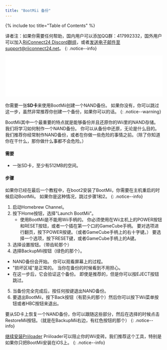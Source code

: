 ```yaml
---
title: "BootMii 备份"
---
```


{% include toc title="Table of Contents" %}

译者注：如果你需要任何帮助，国内用户可以添加QQ群：417992332，国外用户可以加入[RiiConnect24 Discord群组](https://discord.gg/b4Y7jfD)，或者[发送电子邮件至support@riiconnect24.net](mailto:support@riiconnect24.net)。
{: .notice--info}

![BootMii Logo](/images/bootmii.png)

你需要一张**SD卡**来使用BootMii创建一个NAND备份。 如果你没有，你可以跳过这一步，虽然非常推荐你创建一个备份，如果你可以的话。
{: .notice--warning}

BootMii其中一个最重要的特点就是能够备份并且还原你的Wii里的NAND存储。 我们将学习如何制作一个NAND备份。 你可以从备份中还原，无论是什么目的。 我们推荐你经常制作NAND备份，或者在你做一些危险的事情之前。（除了你知道你在干什么，那你做什么事都不会危险。）

#### 需要
* 一张SD卡，至少有512MB的空间。

#### 步骤
如果你已经在最后一个教程中，在boot2安装了BootMii，你需要在主机重启的时候启动BootMii。 如果你是这种情况，跳过步骤1和2。
{: .notice--info}
1. 启动Homebrew Channel。
2. 按下Home按钮，选择"Launch BootMii"。
   - 使用BootMii是不能用Wii手柄的。 你必须使用在Wii主机上的POWER按钮和RESET按钮，或者一个插在第一个口的GameCube手柄。 要对选项进行翻页，按下POWER按键。（或者GameCube手柄上的右十字键。） 要选择一个选项，按下RESET键，或者GameCube手柄上的A键。
3. 选择设置按钮。（带齿轮那个）
4. 选择BackupMii按钮（绿色的那个）。
- NAND备份会开始。 你可以观看屏幕上的过程。
- "损坏区域"是正常的。 当你在备份的时候看到不用担心。
- 在这一步后，它会验证这个备份。 即使是推荐的，但是你可以按EJECT按钮跳过。
5. 当备份完全完成后，按任何按键退出NAND备份。
6. 要退出BootMii，按下Back按钮（有箭头的那个）然后你可以按下Wii菜单按钮或者HBC按钮来退出。

要从SD卡上恢复一个NAND备份，你可以跟随这些部分，然后在选择的时候点击RestoreMii按钮。（就是在BackupMii右边，有红色按钮的那个）
{: .notice--info}

[继续安装Priiloader](priiloader) Priiloader可以阻止你的Wii变砖。我们推荐这个工具，特别是如果你只把BootMii安装在iOS上。
{: .notice--info}
